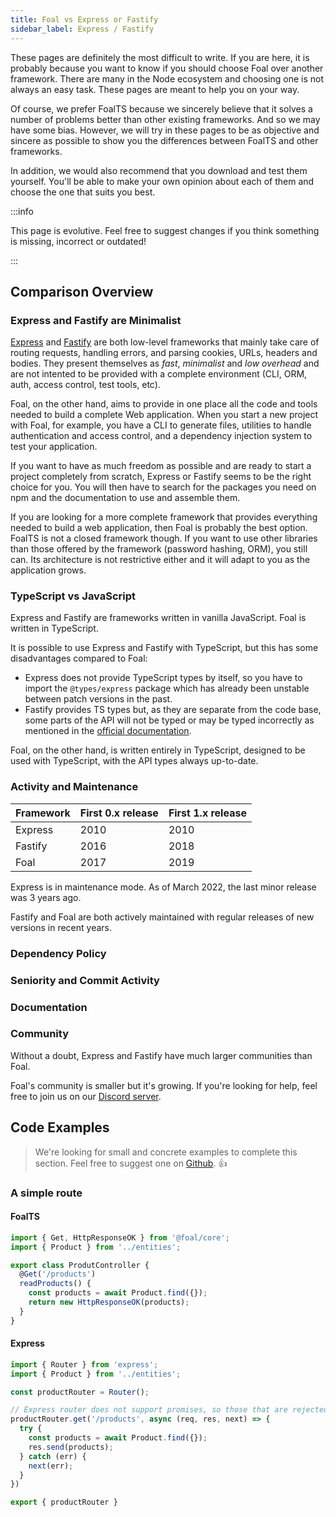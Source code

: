 ```yaml
---
title: Foal vs Express or Fastify
sidebar_label: Express / Fastify
---
```


These pages are definitely the most difficult to write. If you are here, it is probably because you want to know if you should choose Foal over another framework. There are many in the Node ecosystem and choosing one is not always an easy task. These pages are meant to help you on your way.

Of course, we prefer FoalTS because we sincerely believe that it solves a number of problems better than other existing frameworks. And so we may have some bias. However, we will try in these pages to be as objective and sincere as possible to show you the differences between FoalTS and other frameworks.

In addition, we would also recommend that you download and test them yourself. You'll be able to make your own opinion about each of them and choose the one that suits you best.

:::info

This page is evolutive. Feel free to suggest changes if you think something is missing, incorrect or outdated!

:::

## Comparison Overview

### Express and Fastify are Minimalist

[Express](https://expressjs.com/) and [Fastify](https://www.fastify.io/) are both low-level frameworks that mainly take care of routing requests, handling errors, and parsing cookies, URLs, headers and bodies. They present themselves as *fast*, *minimalist* and *low overhead* and are not intented to be provided with a complete environment (CLI, ORM, auth, access control, test tools, etc).

Foal, on the other hand, aims to provide in one place all the code and tools needed to build a complete Web application. When you start a new project with Foal, for example, you have a CLI to generate files, utilities to handle authentication and access control, and a dependency injection system to test your application.

If you want to have as much freedom as possible and are ready to start a project completely from scratch, Express or Fastify seems to be the right choice for you. You will then have to search for the packages you need on npm and the documentation to use and assemble them.

If you are looking for a more complete framework that provides everything needed to build a web application, then Foal is probably the best option. FoalTS is not a closed framework though. If you want to use other libraries than those offered by the framework (password hashing, ORM), you still can. Its architecture is not restrictive either and it will adapt to you as the application grows.

### TypeScript vs JavaScript

Express and Fastify are frameworks written in vanilla JavaScript. Foal is written in TypeScript.

It is possible to use Express and Fastify with TypeScript, but this has some disadvantages compared to Foal:
- Express does not provide TypeScript types by itself, so you have to import the `@types/express` package which has already been unstable between patch versions in the past.
- Fastify provides TS types but, as they are separate from the code base, some parts of the API will not be typed or may be typed incorrectly as mentioned in the [official documentation](https://www.fastify.io/docs/latest/Reference/TypeScript/#typescript).

Foal, on the other hand, is written entirely in TypeScript, designed to be used with TypeScript, with the API types always up-to-date.

### Activity and Maintenance

| Framework | First 0.x release | First 1.x release |
| --- | --- | --- |
| Express | 2010 | 2010 |
| Fastify | 2016 | 2018 |
| Foal | 2017 | 2019 |

Express is in maintenance mode. As of March 2022, the last minor release was 3 years ago.

Fastify and Foal are both actively maintained with regular releases of new versions in recent years.

### Dependency Policy

### Seniority and Commit Activity

### Documentation

### Community

Without a doubt, Express and Fastify have much larger communities than Foal.

Foal's community is smaller but it's growing. If you're looking for help, feel free to join us on our [Discord server](https://discord.gg/QUrJv98).

## Code Examples

> We're looking for small and concrete examples to complete this section. Feel free to suggest one on [Github](https://github.com/FoalTS/foal/tree/master/docs/docs/comparison-with-other-frameworks/express-fastify.md). 👍

### A simple route

#### FoalTS

```typescript
import { Get, HttpResponseOK } from '@foal/core';
import { Product } from '../entities';

export class ProdutController {
  @Get('/products')
  readProducts() {
    const products = await Product.find({});
    return new HttpResponseOK(products);
  }
}
```

#### Express

```typescript
import { Router } from 'express';
import { Product } from '../entities';

const productRouter = Router();

// Express router does not support promises, so those that are rejected must be caught.
productRouter.get('/products', async (req, res, next) => {
  try {
    const products = await Product.find({});
    res.send(products);
  } catch (err) {
    next(err);
  }
})

export { productRouter }
```
